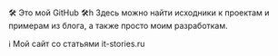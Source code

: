 🛠️ Это мой GitHub 🛠️h
Здесь можно найти исходники к проектам и примерам из блога, а также просто моим разработкам.

ℹ️ Мой сайт со статьями it-stories.ru
